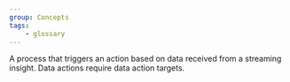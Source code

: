 ```yaml
---
group: Concepts
tags:
    - glossary
---
```

A process that triggers an action based on data received from a streaming insight. Data actions require data action targets.